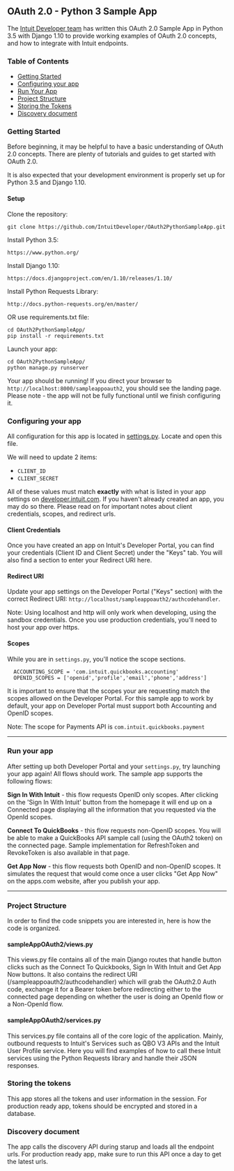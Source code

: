 ## OAuth 2.0 - Python 3 Sample App

The [Intuit Developer team](https://developer.intuit.com) has written this OAuth 2.0 Sample App in Python 3.5 with Django 1.10 to provide working examples of OAuth 2.0 concepts, and how to integrate with Intuit endpoints.

### Table of Contents

* [Getting Started](#getting-started)
* [Configuring your app](#configuring-your-app)
* [Run Your App](#run-your-app)
* [Project Structure](#project-structure)
* [Storing the Tokens](#storing-the-tokens)
* [Discovery document](#discovery-document)

### Getting Started

Before beginning, it may be helpful to have a basic understanding of OAuth 2.0 concepts.  There are plenty of tutorials and guides to get started with OAuth 2.0.

It is also expected that your development environment is properly set up for Python 3.5 and Django 1.10.

#### Setup

Clone the repository:
```
git clone https://github.com/IntuitDeveloper/OAuth2PythonSampleApp.git

```

Install Python 3.5:
```
https://www.python.org/
```

Install Django 1.10:
```
https://docs.djangoproject.com/en/1.10/releases/1.10/
```

Install Python Requests Library:
```
http://docs.python-requests.org/en/master/
```

OR use requirements.txt file:
```
cd OAuth2PythonSampleApp/
pip install -r requirements.txt 
```

Launch your app:
```
cd OAuth2PythonSampleApp/
python manage.py runserver
```

Your app should be running!  If you direct your browser to `http://localhost:8000/sampleappoauth2`, you should see the landing page. Please note - the app will not be fully functional until we finish configuring it.

### Configuring your app

All configuration for this app is located in [settings.py](OAuth2DjangoSampleApp/settings.py).  Locate and open this file.

We will need to update 2 items:

- `CLIENT_ID`
- `CLIENT_SECRET`

All of these values must match **exactly** with what is listed in your app settings on [developer.intuit.com](https://developer.intuit.com).  If you haven't already created an app, you may do so there.  Please read on for important notes about client credentials, scopes, and redirect urls.

#### Client Credentials

Once you have created an app on Intuit's Developer Portal, you can find your credentials (Client ID and Client Secret) under the "Keys" tab.  You will also find a section to enter your Redirect URI here.

#### Redirect URI

Update your app settings on the Developer Portal ("Keys" section) with the correct Redirect URI: `http://localhost/sampleappoauth2/authcodehandler`. 

Note: Using localhost and http will only work when developing, using the sandbox credentials. Once you use production credentials, you'll need to host your app over https.

#### Scopes

While you are in `settings.py`, you'll notice the scope sections.

```
  ACCOUNTING_SCOPE = 'com.intuit.quickbooks.accounting'
  OPENID_SCOPES = ['openid','profile','email','phone','address']
```
  It is important to ensure that the scopes your are requesting match the scopes allowed on the Developer Portal.  For this sample app to work by default, your app on Developer Portal must support both Accounting and OpenID scopes.
  
  Note: The scope for Payments API is ```com.intuit.quickbooks.payment```

----------

### Run your app

After setting up both Developer Portal and your `settings.py`, try launching your app again!  All flows should work.  The sample app supports the following flows:

**Sign In With Intuit** - this flow requests OpenID only scopes. After clicking on the 'Sign In With Intuit' button from the homepage it will end up on a Connected page displaying all the information that you requested via the OpenId scopes.

**Connect To QuickBooks** - this flow requests non-OpenID scopes. You will be able to make a QuickBooks API sample call (using the OAuth2 token) on the connected page. Sample implementation for RefreshToken and RevokeToken is also available in that page.

**Get App Now** - this flow requests both OpenID and non-OpenID scopes. It simulates the request that would come once a user clicks "Get App Now" on the apps.com website, after you publish your app.

----------

### Project Structure

In order to find the code snippets you are interested in, here is how the code is organized.

#### sampleAppOAuth2/views.py

This views.py file contains all of the main Django routes that handle button clicks such as the Connect To Quickbooks, Sign In With Intuit and Get App Now buttons. It also contains the redirect URI (/sampleappoauth2/authcodehandler) which will grab the OAuth2.0 Auth code, exchange it for a Bearer token before redirecting either to the connected page depending on whether the user is doing an OpenId flow or a Non-OpenId flow.

#### sampleAppOAuth2/services.py

This services.py file contains all of the core logic of the application. Mainly, outbound requests to Intuit's Services such as QBO V3 APIs and the Intuit User Profile service. Here you will find examples of how to call these Intuit services using the Python Requests library and handle their JSON responses.

### Storing the tokens
This app stores all the tokens and user information in the session. For production ready app, tokens should be encrypted and stored in a database.

### Discovery document
The app calls the discovery API during starup and loads all the endpoint urls. For production ready app, make sure to run this API once a day to get the latest urls.
